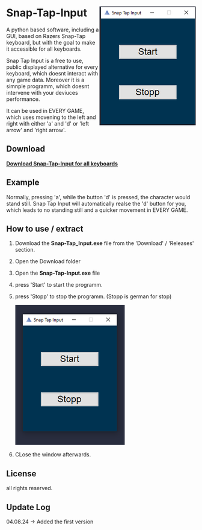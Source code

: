 # Snap-Tap-Input <img align="right" src="read-me-files/preview_kurz.PNG">
A python based software, including a GUI, based on Razers Snap-Tap keyboard, but with the goal to make it accessible for all keyboards. 

Snap Tap Input is a free to use, public displayed alternative for every keyboard, which doesnt interact with any game data. 
Moreover it is a simnple programm, which doesnt intervene with your deviuces performance. 

It can be used in EVERY GAME, which uses movening to the left and right with either 'a' and 'd' or 'left arrow' and 'right arrow'.

## Download

**[Download Snap-Tap-Input for all keyboards](https://github.com/BenHrzr/Snap-Tap-Input/releases)**

## Example

Normally, pressing 'a', while the button 'd' is pressed, the character would stand still. 
Snap Tap Input will automatically realse the 'd' button for you, which leads to no standing still and a quicker movement in EVERY GAME.

## How to use / extract 

  1. Download the **Snap-Tap_Input.exe** file from the 'Download' / 'Releases' section.

  2. Open the Download folder
                                                
  3. Open the **Snap-Tap-Input.exe** file

  4.   press 'Start' to start the programm.
  5.   
       press 'Stopp' to stop the programm. (Stopp is german for stop)


       ![preview](read-me-files/preview.PNG)
  
  6. CLose the window afterwards. 

## License 

all rights reserved.

## Update Log

  04.08.24 -> Added the first version
